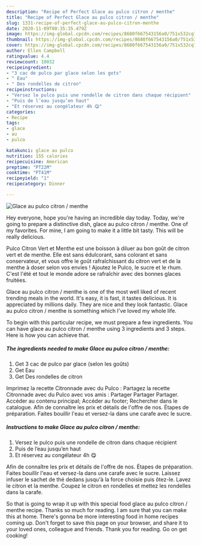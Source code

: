 ```yaml
---
description: "Recipe of Perfect Glace au pulco citron / menthe"
title: "Recipe of Perfect Glace au pulco citron / menthe"
slug: 1331-recipe-of-perfect-glace-au-pulco-citron-menthe
date: 2020-11-09T00:35:35.479Z
image: https://img-global.cpcdn.com/recipes/8680f667543156a0/751x532cq70/glace-au-pulco-citron-menthe-photo-principale-de-la-recette.jpg
thumbnail: https://img-global.cpcdn.com/recipes/8680f667543156a0/751x532cq70/glace-au-pulco-citron-menthe-photo-principale-de-la-recette.jpg
cover: https://img-global.cpcdn.com/recipes/8680f667543156a0/751x532cq70/glace-au-pulco-citron-menthe-photo-principale-de-la-recette.jpg
author: Ellen Campbell
ratingvalue: 4.4
reviewcount: 10032
recipeingredient:
- "3 cac de pulco par glace selon les gots"
- " Eau"
- " Des rondelles de citron"
recipeinstructions:
- "Versez le pulco puis une rondelle de citron dans chaque récipient"
- "Puis de l’eau jusqu’en haut"
- "Et réservez au congélateur 4h 😋"
categories:
- Recipe
tags:
- glace
- au
- pulco

katakunci: glace au pulco 
nutrition: 155 calories
recipecuisine: American
preptime: "PT22M"
cooktime: "PT41M"
recipeyield: "1"
recipecategory: Dinner

---
```



![Glace au pulco citron / menthe](https://img-global.cpcdn.com/recipes/8680f667543156a0/751x532cq70/glace-au-pulco-citron-menthe-photo-principale-de-la-recette.jpg)

Hey everyone, hope you're having an incredible day today. Today, we're going to prepare a distinctive dish, glace au pulco citron / menthe. One of my favorites. For mine, I am going to make it a little bit tasty. This will be really delicious.

Pulco Citron Vert et Menthe est une boisson à diluer au bon goût de citron vert et de menthe. Elle est sans édulcorant, sans colorant et sans conservateur, et vous offre le goût rafraîchissant du citron vert et de la menthe à doser selon vos envies ! Ajoutez le Pulco, le sucre et le rhum. C&#39;est l&#39;été et tout le monde adore se rafraîchir avec des bonnes glaces fruitées.

Glace au pulco citron / menthe is one of the most well liked of recent trending meals in the world. It's easy, it is fast, it tastes delicious. It is appreciated by millions daily. They are nice and they look fantastic. Glace au pulco citron / menthe is something which I've loved my whole life.


To begin with this particular recipe, we must prepare a few ingredients. You can have glace au pulco citron / menthe using 3 ingredients and 3 steps. Here is how you can achieve that.

<!--inarticleads1-->

##### The ingredients needed to make Glace au pulco citron / menthe:

1. Get 3 cac de pulco par glace (selon les goûts)
1. Get  Eau
1. Get  Des rondelles de citron


Imprimez la recette Citronnade avec du Pulco : Partagez la recette Citronnade avec du Pulco avec vos amis : Partager Partager Partager. Accéder au contenu principal; Accéder au footer; Rechercher dans le catalogue. Afin de connaître les prix et détails de l&#39;offre de nos. Étapes de préparation. Faites bouillir l&#39;eau et versez-la dans une carafe avec le sucre. 

<!--inarticleads2-->

##### Instructions to make Glace au pulco citron / menthe:

1. Versez le pulco puis une rondelle de citron dans chaque récipient
1. Puis de l’eau jusqu’en haut
1. Et réservez au congélateur 4h 😋


Afin de connaître les prix et détails de l&#39;offre de nos. Étapes de préparation. Faites bouillir l&#39;eau et versez-la dans une carafe avec le sucre. Laissez infuser le sachet de thé dedans jusqu&#39;à la force choisie puis ôtez-le. Lavez le citron et la menthe. Coupez le citron en rondelles et mettez les rondelles dans la carafe. 

So that is going to wrap it up with this special food glace au pulco citron / menthe recipe. Thanks so much for reading. I am sure that you can make this at home. There's gonna be more interesting food in home recipes coming up. Don't forget to save this page on your browser, and share it to your loved ones, colleague and friends. Thank you for reading. Go on get cooking!
